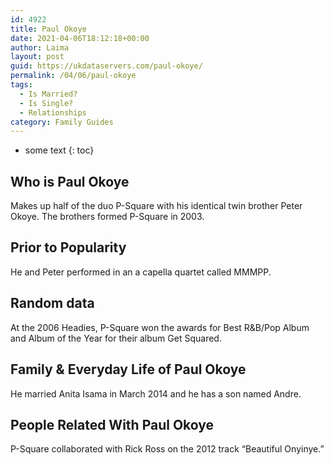 ```yaml
---
id: 4922
title: Paul Okoye
date: 2021-04-06T18:12:18+00:00
author: Laima
layout: post
guid: https://ukdataservers.com/paul-okoye/
permalink: /04/06/paul-okoye
tags:
  - Is Married?
  - Is Single?
  - Relationships
category: Family Guides
---
```


* some text
{: toc}


## Who is Paul Okoye
                  
                  
                  
Makes up half of the duo P-Square with his identical twin brother Peter Okoye. The brothers formed P-Square in 2003.
                  
              
            
              
            
                
                
                
## Prior to Popularity
                  
                  
                  
He and Peter performed in an a capella quartet called MMMPP.
                  
              
            
              
            
                
                
                
## Random data
                  
                  
                  
At the 2006 Headies, P-Square won the awards for Best R&B/Pop Album and Album of the Year for their album Get Squared.
                  
              
            
              
            
                
                
                
## Family & Everyday Life of Paul Okoye
                  
                  
                  
He married Anita Isama in March 2014 and he has a son named Andre.
                  
              
            
              
            
                
                
                
## People Related With Paul Okoye
                  
                  
                  
P-Square collaborated with Rick Ross on the 2012 track &#8220;Beautiful Onyinye.&#8221;
                  
              
            
              
            
                
              
            
              
              
            
            
              
            
          
          
          